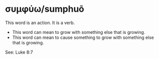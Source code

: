 # συμφύω/sumphuō
This word is an action. It is a verb.

* This word can mean to grow with something else that is growing.
* This word can mean to cause something to grow with something else that is growing.

See: Luke 8:7
